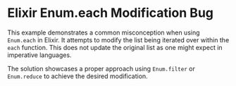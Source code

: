 # Elixir Enum.each Modification Bug

This example demonstrates a common misconception when using `Enum.each` in Elixir.  It attempts to modify the list being iterated over within the `each` function. This does not update the original list as one might expect in imperative languages.

The solution showcases a proper approach using `Enum.filter` or `Enum.reduce` to achieve the desired modification.